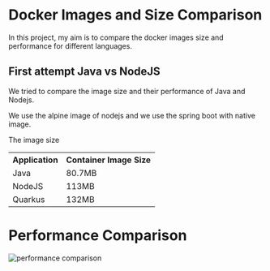 # Docker Images and Size Comparison
In this project, my aim is to compare the docker images size and performance for different languages.

## First attempt Java vs NodeJS
We tried to compare the image size and their performance of Java and Nodejs.

We use the alpine image of nodejs and we use the spring boot with native image.

The image size
<table>
    <tr>
        <th>Application</th>
        <th>Container Image Size</th>
    </tr>
    <tr>
        <td>Java</td>
        <td>80.7MB</td>
    </tr>
    <tr>
        <td>NodeJS</td>
        <td>113MB</td>
    </tr>
    <tr>
        <td>Quarkus</td>
        <td>132MB</td>
    </tr>
</table>

# Performance Comparison
![performance comparison](https://github.com/AzarguNazari/Docker-images-comparison/blob/master/media/nodejs-spring-quarkus-comparison.png)
